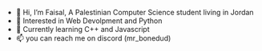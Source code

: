 - 👋 Hi, I’m Faisal, A Palestinian Computer Science student living in Jordan
- 👀 Interested in Web Devolpment and Python
- 🌱 Currently learning C++ and Javascript
- 📫 you can reach me on discord (mr_bonedud)


<!---
MrBonedud/MrBonedud is a ✨ special ✨ repository because its `README.md` (this file) appears on your GitHub profile.
You can click the Preview link to take a look at your changes.
--->

